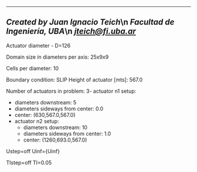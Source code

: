 --------------------------------
*Created by Juan Ignacio Teich*\n
*Facultad de Ingeniería, UBA*\n
*jteich@fi.uba.ar*
--------------------------------

Actuator diameter - D=126

Domain size in diameters per axis: 25x9x9

Cells per diameter: 10

Boundary condition: SLIP
Height of actuator [mts]: 567.0

Number of actuators in problem: 3- actuator n1 setup:
   - diameters downstream: 5
   - diameters sideways from center: 0.0
   - center: (630,567.0,567.0)
- actuator n2 setup:
   - diameters downstream: 10
   - diameters sideways from center: 1.0
   - center: (1260,693.0,567.0)

Ustep=off
Uinf={Uinf}

TIstep=off
TI=0.05
